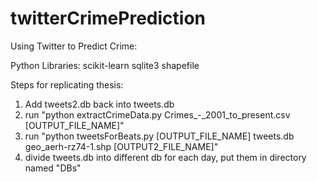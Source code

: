 twitterCrimePrediction
======================

Using Twitter to Predict Crime:

Python Libraries:
scikit-learn
sqlite3
shapefile

Steps for replicating thesis:

1) Add tweets2.db back into tweets.db
2) run "python extractCrimeData.py Crimes_-_2001_to_present.csv [OUTPUT_FILE_NAME]"
3) run "python tweetsForBeats.py [OUTPUT_FILE_NAME] tweets.db geo_aerh-rz74-1.shp [OUTPUT2_FILE_NAME]"
4) divide tweets.db into different db for each day, put them in directory named "DBs"
